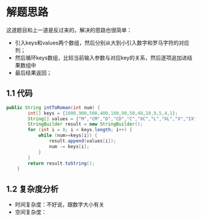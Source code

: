 # 解题思路

这道题目和上一道是反过来的，解决的思路也很简单：

* 引入keys和values两个数组，然后分别从大到小引入数字和罗马字符的对应列；
* 然后循环keys数组，比较当前输入参数与对应key的关系，然后逐项追加进结果数组中
* 最后结果返回；

## 1.1 代码

```java
public String intToRoman(int num) {
		int[] keys = {1000,900,500,400,100,90,50,40,10,9,5,4,1};
		String[] values = {"M","CM","D","CD","C","XC","L","XL","X","IX","V","IV","I"};
		StringBuilder result = new StringBuilder();
		for (int i = 0; i < keys.length; i++) {
			while (num>=keys[i]) {
				result.append(values[i]);
				num -= keys[i];
			}
		}
		return result.toString();
    }
```

## 1.2 复杂度分析

* 时间复杂度：不好说，跟数字大小有关
* 空间复杂度：